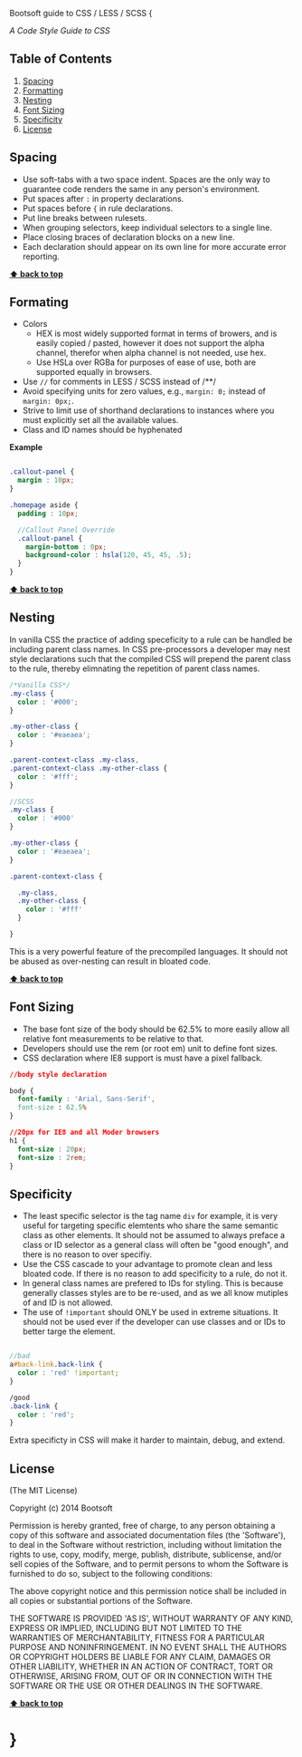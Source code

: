 Bootsoft guide to CSS / LESS / SCSS {

*A Code Style Guide to CSS*


## Table of Contents

  1. [Spacing](#spacing)
  1. [Formatting](#formatting)
  1. [Nesting](#nesting)
  1. [Font Sizing](#font-sizing)
  1. [Specificity](#specificity)
  1. [License](#license)

## Spacing

  - Use soft-tabs with a two space indent. Spaces are the only way to guarantee code renders the same in any person's environment.
  - Put spaces after `:` in property declarations.
  - Put spaces before `{` in rule declarations.
  - Put line breaks between rulesets.
  - When grouping selectors, keep individual selectors to a single line.
  - Place closing braces of declaration blocks on a new line.
  - Each declaration should appear on its own line for more accurate error reporting.


**[⬆ back to top](#table-of-contents)**


## Formating

  - Colors
    - HEX is most widely supported format in terms of browers, and is easily copied / pasted, however it does not support the alpha channel, therefor when alpha channel is not needed, use hex.
    - Use HSLa over RGBa for purposes of ease of use, both are supported equally in browsers.
  - Use `//` for comments in LESS / SCSS instead of /**/
  - Avoid specifying units for zero values, e.g., `margin: 0;` instead of `margin: 0px;`.
  - Strive to limit use of shorthand declarations to instances where you must explicitly set all the available values.
  - Class and ID names should be hyphenated

  **Example**
  ```scss

  .callout-panel {
  	margin : 10px;
  }

  .homepage aside {
  	padding : 10px;

	//Callout Panel Override
  	.callout-panel {
	  margin-bottom : 0px;
	  background-color : hsla(120, 45, 45, .5);
  	}
  }
  ```


**[⬆ back to top](#table-of-contents)**


## Nesting

  In vanilla CSS the practice of adding speceficity to a rule can be handled be including parent class names.  In CSS pre-processors a developer may nest style declarations such that the compiled CSS will prepend the parent class to the rule, thereby elimnating the repetition of parent class names.

  ```css
  /*Vanilla CSS*/
  .my-class {
    color : '#000';
  }

  .my-other-class {
    color : '#eaeaea';
  }

  .parent-context-class .my-class,
  .parent-context-class .my-other-class {
    color : '#fff';
  }

  ```

  ```scss
  //SCSS
  .my-class {
    color : '#000'
  }

  .my-other-class {
    color : '#eaeaea';
  }

  .parent-context-class {

  	.my-class,
  	.my-other-class {
      color : '#fff'
  	}

  }
  ```
  This is a very powerful feature of the precompiled languages.  It should not be abused as over-nesting can result in bloated code.


**[⬆ back to top](#table-of-contents)**


## Font Sizing

  - The base font size of the body should be 62.5% to more easily allow all relative font measurements to be relative to that.
  - Developers should use the rem (or root em) unit to define font sizes.
  - CSS declaration where IE8 support is must have a pixel fallback.

  ```css
  //body style declaration
  
  body {
  	font-family : 'Arial, Sans-Serif',
  	font-size : 62.5%
  }

  //20px for IE8 and all Moder browsers
  h1 {
    font-size : 20px;
    font-size : 2rem;
  }
  ```


## Specificity

  - The least specific selector is the tag name `div` for example, it is very useful for targeting specific elemtents who share the same semantic class as other elements.  It should not be assumed to always preface a class or ID selector as a general class will often be "good enough", and there is no reason to over specifiy.
  - Use the CSS cascade to your advantage to promote clean and less bloated code.  If there is no reason to add specificity to a rule, do not it.
  - In general class names are prefered to IDs for styling.  This is because generally classes styles are to be re-used, and as we all know mutiples of and ID is not allowed.
  - The use of `!important` should ONLY be used in extreme situations. It should not be used ever if the developer can use classes and or IDs to better targe the element.

  ```scss

  //bad
  a#back-link.back-link {
    color : 'red' !important;
  }

  /good
  .back-link {
  	color : 'red';
  }
  ```
  Extra specificty in CSS will make it harder to maintain, debug, and extend.

## License

(The MIT License)

Copyright (c) 2014 Bootsoft

Permission is hereby granted, free of charge, to any person obtaining
a copy of this software and associated documentation files (the
'Software'), to deal in the Software without restriction, including
without limitation the rights to use, copy, modify, merge, publish,
distribute, sublicense, and/or sell copies of the Software, and to
permit persons to whom the Software is furnished to do so, subject to
the following conditions:

The above copyright notice and this permission notice shall be
included in all copies or substantial portions of the Software.

THE SOFTWARE IS PROVIDED 'AS IS', WITHOUT WARRANTY OF ANY KIND,
EXPRESS OR IMPLIED, INCLUDING BUT NOT LIMITED TO THE WARRANTIES OF
MERCHANTABILITY, FITNESS FOR A PARTICULAR PURPOSE AND NONINFRINGEMENT.
IN NO EVENT SHALL THE AUTHORS OR COPYRIGHT HOLDERS BE LIABLE FOR ANY
CLAIM, DAMAGES OR OTHER LIABILITY, WHETHER IN AN ACTION OF CONTRACT,
TORT OR OTHERWISE, ARISING FROM, OUT OF OR IN CONNECTION WITH THE
SOFTWARE OR THE USE OR OTHER DEALINGS IN THE SOFTWARE.

**[⬆ back to top](#table-of-contents)**

# }

